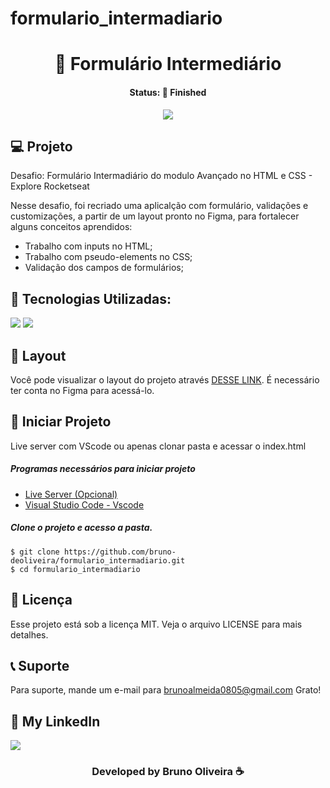 # formulario_intermadiario

<h1 align="center"> 📄 Formulário Intermediário </h1>
<h4 align="center"> Status: 🚀 Finished </h4>

<p align="center">
  <img src="https://github.com/bruno-deoliveira/formulario_intermadiario/assets/109918729/ba0f6395-b3dc-488a-8302-37e773e564dd"
</p>

## 💻 Projeto
Desafio: Formulário Intermadiário do modulo Avançado no HTML e CSS - Explore Rocketseat

Nesse desafio, foi recriado uma aplicalção com formulário, validações e customizações, a partir de um layout pronto no Figma, para fortalecer alguns conceitos aprendidos:
- Trabalho com inputs no HTML;
- Trabalho com pseudo-elements no CSS;
- Validação dos campos de formulários;

## 🚀 Tecnologias Utilizadas:
<div>
  <img src="https://img.shields.io/badge/HTML5-E34F26?style=for-the-badge&logo=html5&logoColor=white"/>
  <img src="https://img.shields.io/badge/CSS3-1572B6?style=for-the-badge&logo=css3&logoColor=white"/>
</div>

## 🔖 Layout
Você pode visualizar o layout do projeto através [DESSE LINK](https://www.figma.com/file/gkzQRaHtGPBPWgpICQXITQ/Stage-03---Formul%C3%A1rio-intermedi%C3%A1rio-(Copy)?type=design&node-id=0-1&mode=design&t=dyzU5fERbcc689xT-0). É necessário ter conta no Figma para acessá-lo.

## 💾 Iniciar Projeto
Live server com VScode ou apenas clonar pasta e acessar o index.html
<h5> Programas necessários para iniciar projeto </h5>

- [Live Server (Opcional)](https://marketplace.visualstudio.com/items?itemName=ritwickdey.LiveServer)
- [Visual Studio Code - Vscode](https://code.visualstudio.com/)

<h5> Clone o projeto e acesso a pasta. </h5>

```
$ git clone https://github.com/bruno-deoliveira/formulario_intermadiario.git
$ cd formulario_intermadiario
```
## 📝 Licença
Esse projeto está sob a licença MIT. Veja o arquivo LICENSE para mais detalhes.

## 📞 Suporte
Para suporte, mande um e-mail para brunoalmeida0805@gmail.com Grato!

## 🔎 My LinkedIn 
<a href="https://www.linkedin.com/in/bruno-almeida-deoliveira"><img src="https://img.shields.io/badge/LinkedIn-0077B5?style=for-the-badge&logo=linkedin&logoColor=white"/></a>

<h3 align="center">Developed by Bruno Oliveira ☕</h3>
